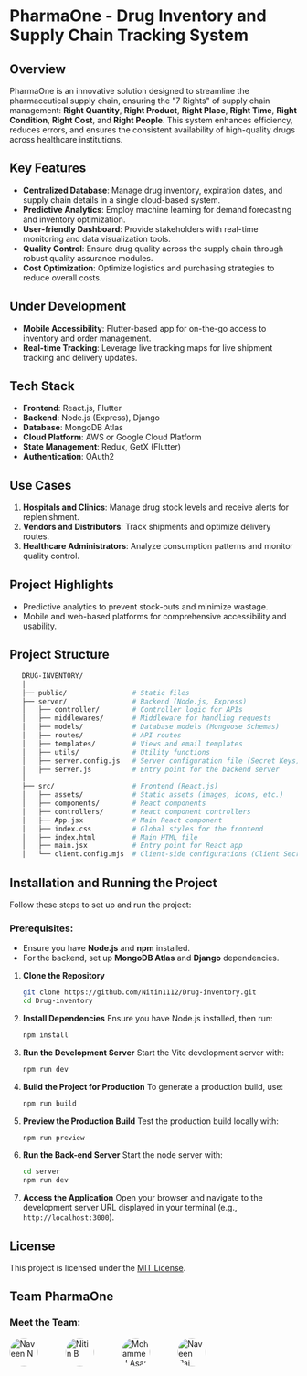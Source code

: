 # PharmaOne - Drug Inventory and Supply Chain Tracking System

## Overview
PharmaOne is an innovative solution designed to streamline the pharmaceutical supply chain, ensuring the "7 Rights" of supply chain management: **Right Quantity**, **Right Product**, **Right Place**, **Right Time**, **Right Condition**, **Right Cost**, and **Right People**. This system enhances efficiency, reduces errors, and ensures the consistent availability of high-quality drugs across healthcare institutions.

## Key Features
- **Centralized Database**: Manage drug inventory, expiration dates, and supply chain details in a single cloud-based system.
- **Predictive Analytics**: Employ machine learning for demand forecasting and inventory optimization.
- **User-friendly Dashboard**: Provide stakeholders with real-time monitoring and data visualization tools.
- **Quality Control**: Ensure drug quality across the supply chain through robust quality assurance modules.
- **Cost Optimization**: Optimize logistics and purchasing strategies to reduce overall costs.

## Under Development
- **Mobile Accessibility**: Flutter-based app for on-the-go access to inventory and order management.
- **Real-time Tracking**: Leverage live tracking maps for live shipment tracking and delivery updates.

## Tech Stack
- **Frontend**: React.js, Flutter
- **Backend**: Node.js (Express), Django
- **Database**: MongoDB Atlas
- **Cloud Platform**: AWS or Google Cloud Platform
- **State Management**: Redux, GetX (Flutter)
- **Authentication**: OAuth2

## Use Cases
1. **Hospitals and Clinics**: Manage drug stock levels and receive alerts for replenishment.
2. **Vendors and Distributors**: Track shipments and optimize delivery routes.
3. **Healthcare Administrators**: Analyze consumption patterns and monitor quality control.

## Project Highlights
- Predictive analytics to prevent stock-outs and minimize wastage.
- Mobile and web-based platforms for comprehensive accessibility and usability.

## Project Structure
```bash
   DRUG-INVENTORY/
   │
   ├── public/                # Static files
   ├── server/                # Backend (Node.js, Express)
   │   ├── controller/        # Controller logic for APIs
   │   ├── middlewares/       # Middleware for handling requests
   │   ├── models/            # Database models (Mongoose Schemas)
   │   ├── routes/            # API routes
   │   ├── templates/         # Views and email templates
   │   ├── utils/             # Utility functions
   │   ├── server.config.js   # Server configuration file (Secret Keys)
   │   ├── server.js          # Entry point for the backend server
   │
   ├── src/                   # Frontend (React.js)
   │   ├── assets/            # Static assets (images, icons, etc.)
   │   ├── components/        # React components
   │   ├── controllers/       # React component controllers
   │   ├── App.jsx            # Main React component
   │   ├── index.css          # Global styles for the frontend
   │   ├── index.html         # Main HTML file
   │   ├── main.jsx           # Entry point for React app
   │   └── client.config.mjs  # Client-side configurations (Client Secret Keys)
```

## Installation and Running the Project

Follow these steps to set up and run the project:

### Prerequisites:
- Ensure you have **Node.js** and **npm** installed.
- For the backend, set up **MongoDB Atlas** and **Django** dependencies.

1. **Clone the Repository**
   ```bash
   git clone https://github.com/Nitin1112/Drug-inventory.git
   cd Drug-inventory

2. **Install Dependencies**
   Ensure you have Node.js installed, then run:
    ```bash
    npm install

3. **Run the Development Server**
   Start the Vite development server with:
   ```bash
   npm run dev

4. **Build the Project for Production**
   To generate a production build, use:
   ```bash
   npm run build

5. **Preview the Production Build**
   Test the production build locally with:
   ```bash
   npm run preview

6. **Run the Back-end Server**
   Start the node server with:
   ```bash
   cd server
   npm run dev

7. **Access the Application**
   Open your browser and navigate to the development server URL displayed in your terminal (e.g., `http://localhost:3000`).

## License
This project is licensed under the [MIT License](LICENSE).

## Team PharmaOne
### Meet the Team:

<div> <a href="https://github.com/Navin82005" style="display: inline-block;"> <img src="https://avatars.githubusercontent.com/Navin82005" width="50px" style="border-radius: 50%;" alt="Naveen N"/> </a> <img width="20" /> <a href="https://github.com/Nitin1112" style="display: inline-block; padding: 0 20px;"> <img src="https://avatars.githubusercontent.com/Nitin1112" width="50px" style="border-radius: 50%;" alt="Nitin B"/> </a> <img width="20" /> <a href="https://github.com/mohammedasan" style="display: inline-block;"> <img src="https://avatars.githubusercontent.com/mohammedasan" width="50px" style="border-radius: 50%;" alt="Mohammed Asan I"/> </a> <img width="20" /> <a href="https://github.com/naveen-raj" style="display: inline-block; padding: 0 20px;"> <img src="https://avatars.githubusercontent.com/naveen-raj" width="50px" style="border-radius: 50%;" alt="Naveen Raj"/> </a> </div>
